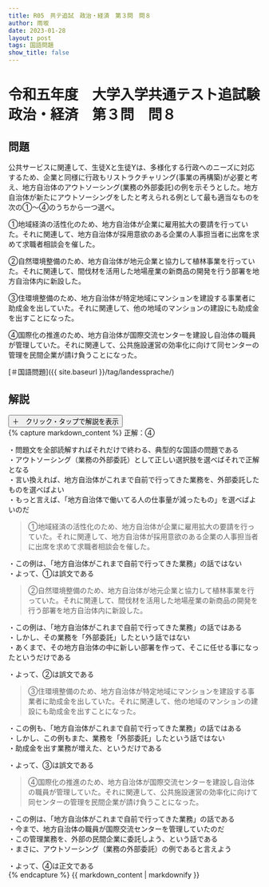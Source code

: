 ```yaml
---
title: R05　共テ追試　政治・経済　第３問　問８
author: 雨坂
date: 2023-01-28
layout: post
tags: 国語問題
show_title: false
---
```

  
# 令和五年度　大学入学共通テスト追試験　政治・経済　第３問　問８  
  
## 問題  
公共サービスに関連して、生徒Xと生徒Yは、多様化する行政へのニーズに対応するため、企業と同様に行政もリストラクチャリング(事業の再構築)が必要と考え、地方自治体のアウトソーシング(業務の外部委託)の例を示そうとした。地方自治体が新たにアウトソーシングをしたと考えられる例として最も適当なものを次の①～④のうちから一つ選べ。  
  
①地域経済の活性化のため、地方自治体が企業に雇用拡大の要請を行っていた。それに関連して、地方自治体が採用意欲のある企業の人事担当者に出席を求めて求職者相談会を催した。  
  
②自然環境整備のため、地方自治体が地元企業と協力して植林事業を行っていた。それに関連して、間伐材を活用した地場産業の新商品の開発を行う部署を地方自治体内に新設した。  
  
③住環境整備のため、地方自治体が特定地域にマンションを建設する事業者に助成金を出していた。それに関連して、他の地域のマンションの建設にも助成金を出すことになった。  
  
④国際化の推進のため、地方自治体が国際交流センターを建設し自治体の職員が管理していた。それに関連して、公共施設運営の効率化に向けて同センターの管理を民間企業が請け負うことになった。  
  
[＃国語問題]({{ site.baseurl }}/tag/landessprache/)  
  
## 解説  
<div class="collapsible">
  <button class="collapsible-button">＋　クリック・タップで解説を表示</button>
  <div class="collapsible-content">
    {% capture markdown_content %}
正解：④  
  
・問題文を全部読解すればそれだけで終わる、典型的な国語の問題である  
・アウトソーシング（業務の外部委託）として正しい選択肢を選べばそれで正解となる  
・言い換えれば、地方自治体がこれまで自前で行ってきた業務を、外部委託したものを選べばよい  
・もっと言えば、「地方自治体で働いてる人の仕事量が減ったもの」を選べばよいのだ  
  
>①地域経済の活性化のため、地方自治体が企業に雇用拡大の要請を行っていた。それに関連して、地方自治体が採用意欲のある企業の人事担当者に出席を求めて求職者相談会を催した。  
  
・この例は、「地方自治体がこれまで自前で行ってきた業務」の話ではない  
・よって、①は誤文である  
  
>②自然環境整備のため、地方自治体が地元企業と協力して植林事業を行っていた。それに関連して、間伐材を活用した地場産業の新商品の開発を行う部署を地方自治体内に新設した。  
  
・この例は、「地方自治体がこれまで自前で行ってきた業務」の話ではある  
・しかし、その業務を「外部委託」したという話ではない  
・あくまで、その地方自治体の中に新しい部署を作って、そこに任せる事になったというだけである  
  
・よって、②は誤文である  
  
>③住環境整備のため、地方自治体が特定地域にマンションを建設する事業者に助成金を出していた。それに関連して、他の地域のマンションの建設にも助成金を出すことになった。  
  
・この例も、「地方自治体がこれまで自前で行ってきた業務」の話ではある  
・しかし、この例もまた、業務を「外部委託」したという話ではない  
・助成金を出す業務が増えた、というだけである  
  
・よって、③は誤文である  
  
>④国際化の推進のため、地方自治体が国際交流センターを建設し自治体の職員が管理していた。それに関連して、公共施設運営の効率化に向けて同センターの管理を民間企業が請け負うことになった。  
  
・この例は、「地方自治体がこれまで自前で行ってきた業務」の話である  
・今まで、地方自治体の職員が国際交流センターを管理していたのだ  
・この管理業務を、外部の民間企業に委託しよう、という話である  
・まさに、アウトソーシング（業務の外部委託）の例であると言えよう  
  
・よって、④は正文である  
    {% endcapture %}
    {{ markdown_content | markdownify }}
  </div>
</div>